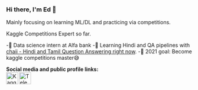### Hi there, I'm Ed 👋

Mainly focusing on learning ML/DL and practicing via competitions.</br>

Kaggle Competitions Expert so far.</br>

-👷 Data science intern at Alfa bank 
-🎯 Learning Hindi and QA pipelines with <a href="https://www.kaggle.com/c/chaii-hindi-and-tamil-question-answering">chaii - Hindi and Tamil Question Answering right now</a>.
-👀 2021 goal: Become kaggle competitions master😅  

**Social media and public profile links:** </br>
[<img align="left" alt="Kaggle" width="32px" src="https://img.icons8.com/windows/50/000000/kaggle.png" />][kaggle]
[<img align="left" alt="Telegram" width="32px" src="https://cdn.icon-icons.com/icons2/2807/PNG/512/telegram_icon_178920.png" />][telegram]


[kaggle]: https://www.kaggle.com/edyanakov
[telegram]: https://t.me/edyanakov
<!--
**Edyanakov/Edyanakov** is a ✨ _special_ ✨ repository because its `README.md` (this file) appears on your GitHub profile
